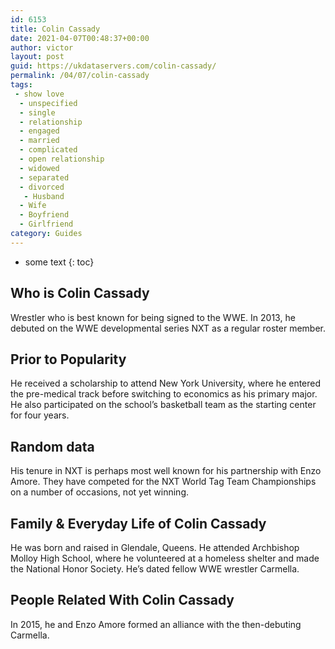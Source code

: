```yaml
---
id: 6153
title: Colin Cassady
date: 2021-04-07T00:48:37+00:00
author: victor
layout: post
guid: https://ukdataservers.com/colin-cassady/
permalink: /04/07/colin-cassady
tags:
 - show love
  - unspecified
  - single
  - relationship
  - engaged
  - married
  - complicated
  - open relationship
  - widowed
  - separated
  - divorced
   - Husband
  - Wife
  - Boyfriend
  - Girlfriend
category: Guides
---
```


* some text
{: toc}


## Who is Colin Cassady



Wrestler who is best known for being signed to the WWE. In 2013, he debuted on the WWE developmental series NXT as a regular roster member.

                
                
                
## Prior to Popularity



He received a scholarship to attend New York University, where he entered the pre-medical track before switching to economics as his primary major. He also participated on the school&#8217;s basketball team as the starting center for four years.

                
                
                
## Random data



His tenure in NXT is perhaps most well known for his partnership with Enzo Amore. They have competed for the NXT World Tag Team Championships on a number of occasions, not yet winning.

                
                
                
## Family & Everyday Life of Colin Cassady



He was born and raised in Glendale, Queens. He attended Archbishop Molloy High School, where he volunteered at a homeless shelter and made the National Honor Society. He&#8217;s dated fellow WWE wrestler Carmella.

                
                
                
## People Related With Colin Cassady



In 2015, he and Enzo Amore formed an alliance with the then-debuting Carmella.

                
              
            
          
          
          
